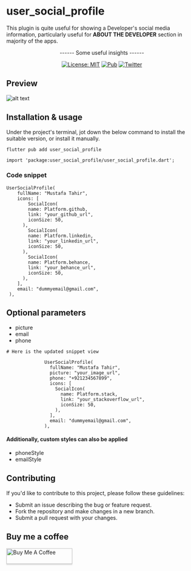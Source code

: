 # user_social_profile

This plugin is quite useful for showing a Developer's social media information,
particularly useful for <strong>ABOUT THE DEVELOPER</strong> section in majority of the apps.

<div align="center">
------ Some useful insights ------


[![License: MIT](https://img.shields.io/badge/License-MIT-yellow.svg)](https://opensource.org/licenses/MIT)
[![Pub](https://img.shields.io/pub/v/user_social_profile)](https://pub.dev/packages/user_social_profile)
[![Twitter](https://img.shields.io/twitter/follow/MustafaTahir567?style=social)](https://twitter.com/MustafaTahir567)
</div>

## Preview

![alt text](https://user-images.githubusercontent.com/60258980/233025802-2f1c98e3-c8c7-471f-b1e3-6180da63c90a.png)

## Installation & usage

Under the project's terminal, jot down the below command to install the suitable version, or install it manually.
```shell
flutter pub add user_social_profile

import 'package:user_social_profile/user_social_profile.dart';
```

### Code snippet

```shell
UserSocialProfile(
    fullName: "Mustafa Tahir",
    icons: [
        SocialIcon(
        name: Platform.github,
        link: "your_github_url",
        iconSize: 50,
      ),
        SocialIcon(
        name: Platform.linkedin,
        link: "your_linkedin_url",
        iconSize: 50,
      ),
        SocialIcon(
        name: Platform.behance,
        link: "your_behance_url",
        iconSize: 50,
      ),
    ],
    email: "dummyemail@gmail.com",
 ),
```

## Optional parameters

* picture
* email
* phone

```shell
# Here is the updated snippet view

              UserSocialProfile(
                fullName: "Mustafa Tahir",
                picture: "your_image_url",
                phone: "+921234567899",
                icons: [
                  SocialIcon(
                    name: Platform.stack,
                    link: "your_stackoverflow_url",
                    iconSize: 50,
                  ),
                ],
                email: "dummyemail@gmail.com",
              ),
```

#### Additionally, custom styles can also be applied

* phoneStyle
* emailStyle

## Contributing

If you'd like to contribute to this project, please follow these guidelines:

* Submit an issue describing the bug or feature request.
* Fork the repository and make changes in a new branch.
* Submit a pull request with your changes.

## Buy me a coffee
<a href="https://www.buymeacoffee.com/mustafatahir44" target="_blank"><img src="https://www.buymeacoffee.com/assets/img/custom_images/orange_img.png" alt="Buy Me A Coffee" style="height: 41px !important;width: 174px !important;box-shadow: 0px 3px 2px 0px rgba(190, 190, 190, 0.5) !important;-webkit-box-shadow: 0px 3px 2px 0px rgba(190, 190, 190, 0.5) !important;" ></a>